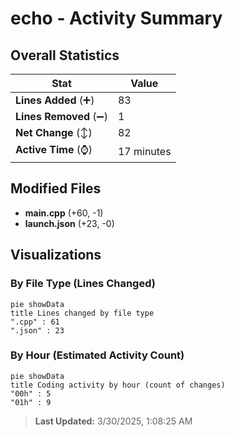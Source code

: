 # echo - Activity Summary 

## Overall Statistics

| Stat                   | Value                                                             |
| ---------------------- | ----------------------------------------------------------------- |
| **Lines Added** (➕)   | 83                                          |
| **Lines Removed** (➖) | 1                                        |
| **Net Change** (↕)    | 82                |
| **Active Time** (⌚)   | 17 minutes |


## Modified Files
- **main.cpp** (+60, -1)
- **launch.json** (+23, -0)

## Visualizations

### By File Type (Lines Changed)

```mermaid
pie showData
title Lines changed by file type
".cpp" : 61
".json" : 23
```

### By Hour (Estimated Activity Count)

```mermaid
pie showData
title Coding activity by hour (count of changes)
"00h" : 5
"01h" : 9
```


> **Last Updated:** 3/30/2025, 1:08:25 AM